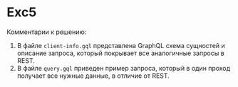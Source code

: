 # Exc5

Комментарии к решению:
1. В файле `client-info.gql` представлена GraphQL схема сущностей и описание запроса, который покрывает все аналогичные запросы в REST. 
2. В файле `query.gql` приведен пример запроса, который в один проход получает все нужные данные, в отличие от REST.